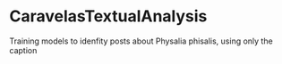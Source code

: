 # CaravelasTextualAnalysis
Training models to idenfity posts about Physalia phisalis, using only the caption
